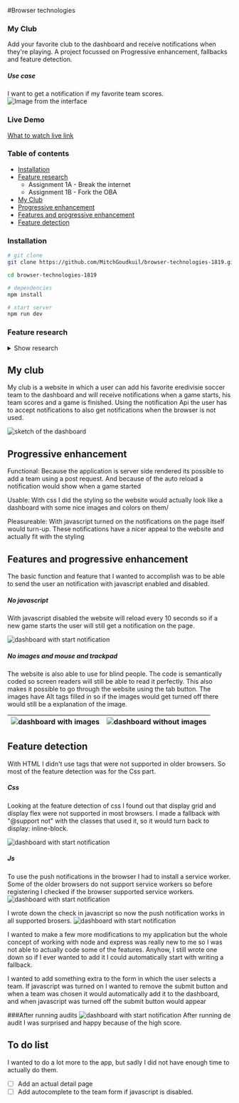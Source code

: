 #Browser technologies

### My Club
Add your favorite club to the dashboard and receive notifications when they're playing. A project focussed on Progressive enhancement, fallbacks and feature detection.

##### Use case
I want to get a notification if my favorite team scores.
![Image from the interface](/img/app.png)

### Live Demo
[What to watch live link](https://mitchgoudkuil.github.io/web-app-from-scratch-18-19/week2)  

### Table of contents

* [Installation](#install)
* [Feature research](#Feature-research)
   * Assignment 1A - Break the internet
   * Assignment 1B - Fork the OBA
* [My Club](#My-club)
* [Progressive enhancement](#Progressive-enhancement)
* [Features and progressive enhancement](#Features-and-progressive-enhancement)
* [Feature detection](#Feature-detection)

### Installation
   ```bash
   # git clone
   git clone https://github.com/MitchGoudkuil/browser-technologies-1819.git

   cd browser-technologies-1819

   # dependencies
   npm install

   # start server
   npm run dev
   ```

### Feature research
<details><summary>Show research</summary>

## Assignment 1A
We had to do research to two features that websites use, remove them, to see how the websites will work after removing them.

I did the research on cookies and custom fonts.

###### Cookies
Since the new privacy law, cookies are a must have on most of the websites that store data from their users. The user has to have the ability to accept or decline the cookies used by the website. But how do those website's work if you just turn the cookies off?

###### Dorhoutmees.nl
Is the website of my old workplace. I never actually looked at the website before so it was nice to give it a test.

Things that stand out:
The cookie-bar that was installed on the website didn't have a decline option. The only option was an "oke" button so you would automatically accept.

After turning off the cookies the online chat was no longer there. The rest of the website was still working correctly and you could still navigate through the pages. After checking the cookies again I saw that still after reloading the website there were still new cookies installed. These were from an external web analytics website.

Solution:
Actually give the user the possibility to decline the cookies and then actually don't still force the cookies to the user.  

###### Bol.com
One of the biggest webshop's in the netherlands with a lot of products.

Things that stand out:
The things that stood out the most was that, after turning off the cookies, a big message appeared at the top of the page. The message tells the user that you can browse through the products but can't add or buy them because then the cookies are needed. I think that is kind of strange because what information is that important that a user MUST have them turned on. The only data I can think of is the products that you put in your basket.

Solution:
Maybe add the products that the user wants to the local storage so it is still possible to buy stuff without accepting the cookies.

## Assignment 1B - Fork the OBA
I cloned the oba project to this weeks folder and started to look at the 8 features from Assignment 1A. We had to take a look at our project and see what we can improve our progressive enchancement.

###### Turning off images
After turning the images off i found out that the application is still usable. The only problem was that the booklist, which showed images of the books only, was no longer visible. I also found out that I mostly forget to insert something in the alt tag. Because of this if a blind person would use the website with a screenreader he would get no explanation at all, which is especially bad in the book list.

Fix:
To solve the problem it would be better to fill in the alt tags and to include the title under the books in the book list.

![booklist](/img/lijst.png)

###### Turn off Custom fonts
Nothing really happened when I turned the custom fonts off. Some of the parts shifted a bit on the screen but not in a big screw-up way.

###### Checking for color blindness
I found out that the contrast is actually not that bad in the application. I think this is because of the limited colors I used which were mostly black white and red. After checking it with all of the possible types of color blindness the contrast stayed the same. Something that could get fixed is that the action buttons are the same as the answer buttons. We could fix this by changing the shape of the buttons.

![colorblindness](/img/eyesight.png)

###### Muis/Trackpad not working
This a feature I did'nt think about making the application. I used a button tag for the action buttons which could get reached by using "tab" which was good but sadly I used list items as the answers which did not have a tab index. So it's impossible to "tab" through the application if you don't have a mouse or trackpad.

Fix: To fix this I will have to generate the answers with a tags or button tags. This way it would be possible to use the tab button to go through the application.

###### Turning off Javascript
This feature would be really hard to change if the application stayed Clientside rendered. After turning javascript off the whole application would stop working after the first question. This is because the whole application is build around an Api which does a "get" request after the first question.

Fix: To fix this the application would need to be rebuild but this time server side rendered. This way I can let the server do the get request and not the client itself.

###### Cookies and local storage
I combined these two features together because after turning the cookies off the localstorage would also not work anymore.

I only used the local storage to store the data from the api. The moment I turn the localstorage off it's no longer possible to manipulate the data after the first question. This automatically makes the application unusable.

fix: I think it would be better to store the data not only in the localstorage but also in a global variable. This way if the localstorage is turned off we can still use the data gathered from the api.  
</details>

## My club
My club is a website in which a user can add his favorite eredivisie soccer team to the dashboard and will receive notifications when a game starts, his team scores and a game is finished. Using the notification Api the user has to accept notifications to also get notifications when the browser is not used.

![sketch of the dashboard](/img/sketch.png)

## Progressive enhancement
Functional:
Because the application is server side rendered its possible to add a team using a post request. And because of the auto reload a notification would show when a game started

Usable:
With css I did the styling so the website would actually look like a dashboard with some nice images and colors on them/

Pleasureable:
With javascript turned on the notifications on the page itself would turn-up. These notifications have a nicer appeal to the website and actually fit with the styling

## Features and progressive enhancement
The basic function and feature that I wanted to accomplish was to be able to send the user an notification with javascript enabled and disabled.

##### No javascript
With javascript disabled the website will reload every 10 seconds so if a new game starts the user will still get a notification on the page.

![dashboard with start notification](/img/start-notification.png)

##### No images and mouse and trackpad
The website is also able to use for blind people. The code is semantically coded so screen readers will still be able to read it perfectly. This also makes it possible to go through the website using the tab button.  The images have Alt tags filled in so if the images would get turned off there would still be a explanation of the image.

![dashboard with images](/img/images.png)| ![dashboard without images](/img/noimages.png)
---|---

## Feature detection
With HTML I didn't use tags that were not supported in older browsers. So most of the feature detection was for the Css part.

##### Css
Looking at the feature detection of css I found out that display grid and display flex were not supported in most browsers. I made a fallback with "@support not" with the classes that used it, so it would turn back to display: inline-block.

![dashboard with start notification](/img/cssfallback.png)

##### Js
To use the push notifications in the browser I had to install a service worker. Some of the older browsers do not support service workers so before registering I checked if the browser supported service workers.
![dashboard with start notification](/img/service.png)

I wrote down the check in javascript so now the push notification works in all supported brosers.
![dashboard with start notification](/img/ifservice.png)

I wanted to make a few more modifications to my application but the whole concept of working with node and express was really new to me so I was not able to actually code some of the features. Anyhow, I still wrote one down so if I ever wanted to add it I could automatically start with writing a fallback.

I wanted to add something extra to the form in which the user selects a team. If javascript was turned on I wanted to remove the submit button and when a team was chosen it would automatically add it to the dashboard, and when javascript was turned off the submit button would appear

###After running audits
![dashboard with start notification](/img/auditi.png)
After running de audit I was surprised and happy because of the high score.

## To do list
I wanted to do a lot more to the app, but sadly I did not have enough time to actually do them.

* [ ] Add an actual detail page
* [ ] Add autocomplete to the team form if javascript is disabled.
